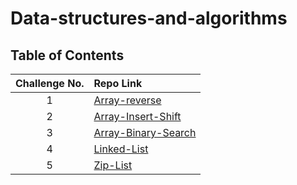 # Data-structures-and-algorithms

## Table of Contents

| Challenge No. | Repo Link                                                                                                                               |
|:-------------:|:----------------------------------------------------------------------------------------------------------------------------------------|
|       1       | [Array-reverse](https://github.com/muhammadqasemtarboush1/data-structures-and-algorithms/blob/main/array-reverse/README.md)             |
|       2       | [Array-Insert-Shift](https://github.com/muhammadqasemtarboush1/data-structures-and-algorithms/blob/main/array-insert-shift/README.md)   |
|       3       | [Array-Binary-Search](https://github.com/muhammadqasemtarboush1/data-structures-and-algorithms/blob/main/array_binary_search/README.md) |
|       4       | [Linked-List](https://github.com/muhammadqasemtarboush1/data-structures-and-algorithms/blob/main/linked_list/README.md)                 |
|       5       | [Zip-List](https://github.com/muhammadqasemtarboush1/data-structures-and-algorithms/blob/main/linked_list/zip_list/README.md)           |
